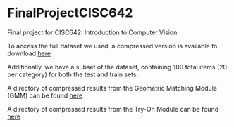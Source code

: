 # FinalProjectCISC642
Final project for CISC642: Introduction to Computer Vision

To access the full dataset we used, a compressed version is available to download [here](https://drive.google.com/open?id=1MxCUvKxejnwWnoZ-KoCyMCXo3TLhRuTo)

Additionally, we have a subset of the dataset, containing 100 total items (20 per category) for both the test and train sets.

A directory of compressed results from the Geometric Matching Module (GMM) can be found [here](https://drive.google.com/open?id=1eOS3bv0h7cuB54EzpjqsWRgAEqHjJGxZ)

A directory of compressed results from the Try-On Module can be found [here](https://drive.google.com/open?id=1JN2lr0zGCy35YB9tRxbRal9ZwrImmfDu)
